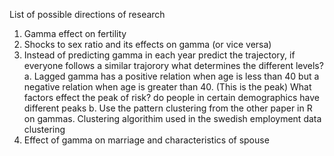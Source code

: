 List of possible directions of research

1. Gamma effect on fertility
2. Shocks to sex ratio and its effects on gamma (or vice versa)
3. Instead of predicting gamma in each year predict the trajectory, if everyone follows a similar trajorory what determines the different levels?
    a. Lagged gamma has a positive relation when age is less than 40 but a negative relation when age is greater than 40. (This is the peak) What factors effect the peak of risk? do people in certain demographics have different peaks
    b. Use the pattern clustering from the other paper in R on gammas. Clustering algorithim used in the swedish employment data clustering
4. Effect of gamma on marriage and characteristics of spouse